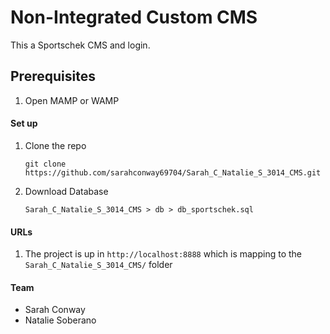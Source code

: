 # Non-Integrated Custom CMS  
This a Sportschek CMS and login. 


## Prerequisites
1. Open MAMP or WAMP


#### Set up
1. Clone the repo
   ```
   git clone https://github.com/sarahconway69704/Sarah_C_Natalie_S_3014_CMS.git
   ```
2. Download Database
   ```
   Sarah_C_Natalie_S_3014_CMS > db > db_sportschek.sql
   ```

#### URLs
1. The project is up in `http://localhost:8888` which is mapping to the `Sarah_C_Natalie_S_3014_CMS/` folder

#### Team
* Sarah Conway
* Natalie Soberano



